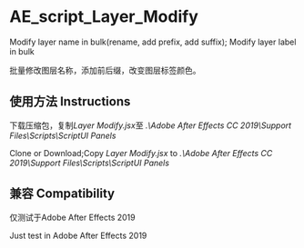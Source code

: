 # AE_script_Layer_Modify
Modify layer name in bulk(rename, add prefix, add suffix); Modify layer label in bulk

批量修改图层名称，添加前后缀，改变图层标签颜色。


## 使用方法 Instructions

下载压缩包，复制*Layer Modify.jsx*至 *.\Adobe After Effects CC 2019\Support Files\Scripts\ScriptUI Panels*

Clone or Download;Copy *Layer Modify.jsx* to *.\Adobe After Effects CC 2019\Support Files\Scripts\ScriptUI Panels*

## 兼容 Compatibility

仅测试于Adobe After Effects 2019

Just test in Adobe After Effects 2019

